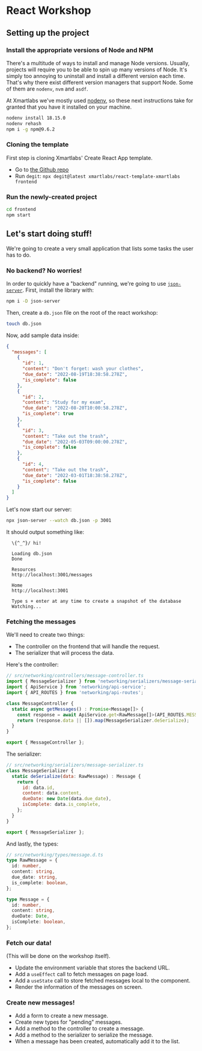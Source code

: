 # React Workshop

## Setting up the project

### Install the appropriate versions of Node and NPM

There's a multitude of ways to install and manage Node versions. Usually, projects will require you to be able to spin up many versions of Node. It's simply too annoying to uninstall and install a different version each time. That's why there exist different version managers that support Node. Some of them are `nodenv`, `nvm` and `asdf`.

At Xmartlabs we've mostly used [nodenv](https://github.com/nodenv/nodenv), so these next instructions take for granted that you have it installed on your machine.

```sh
nodenv install 18.15.0
nodenv rehash
npm i -g npm@9.6.2
```

### Cloning the template

First step is cloning Xmartlabs' Create React App template.

* Go to [the Github repo](https://github.com/xmartlabs/react-template-xmartlabs)
* Run `degit`: `npx degit@latest xmartlabs/react-template-xmartlabs frontend`

### Run the newly-created project

```sh
cd frontend
npm start
```

## Let's start doing stuff!

We're going to create a very small application that lists some tasks the user has to do.

### No backend? No worries!

In order to quickly have a "backend" running, we're going to use [`json-server`](https://github.com/typicode/json-server). First, install the library with:

```sh
npm i -D json-server
```

Then, create a `db.json` file on the root of the react workshop:

```sh
touch db.json
```

Now, add sample data inside:

```json
{
  "messages": [
    {
      "id": 1,
      "content": "Don't forget: wash your clothes",
      "due_date": "2022-08-19T18:38:58.278Z",
      "is_complete": false
    },
    {
      "id": 2,
      "content": "Study for my exam",
      "due_date": "2022-08-20T10:00:58.278Z",
      "is_complete": true
    },
    {
      "id": 3,
      "content": "Take out the trash",
      "due_date": "2022-05-03T09:00:00.278Z",
      "is_complete": false
    },
    {
      "id": 4,
      "content": "Take out the trash",
      "due_date": "2022-03-01T18:38:58.278Z",
      "is_complete": false
    }
  ]
}
```

Let's now start our server:

```sh
npx json-server --watch db.json -p 3001
```

It should output something like:

```text
  \{^_^}/ hi!

  Loading db.json
  Done

  Resources
  http://localhost:3001/messages

  Home
  http://localhost:3001

  Type s + enter at any time to create a snapshot of the database
  Watching...
```

### Fetching the messages

We'll need to create two things:

* The controller on the frontend that will handle the request.
* The serializer that will process the data.

Here's the controller:

```js
// src/networking/controllers/message-controller.ts
import { MessageSerializer } from 'networking/serializers/message-serializer';
import { ApiService } from 'networking/api-service';
import { API_ROUTES } from 'networking/api-routes';

class MessageController {
  static async getMessages() : Promise<Message[]> {
    const response = await ApiService.get<RawMessage[]>(API_ROUTES.MESSAGES);
    return (response.data || []).map(MessageSerializer.deSerialize);
  }
}

export { MessageController };
```

The serializer:

```js
// src/networking/serializers/message-serializer.ts
class MessageSerializer {
  static deSerialize(data: RawMessage) : Message {
    return {
      id: data.id,
      content: data.content,
      dueDate: new Date(data.due_date),
      isComplete: data.is_complete,
    };
  }
}

export { MessageSerializer };
```

And lastly, the types:

```ts
// src/networking/types/message.d.ts
type RawMessage = {
  id: number,
  content: string,
  due_date: string,
  is_complete: boolean,
};

type Message = {
  id: number,
  content: string,
  dueDate: Date,
  isComplete: boolean,
};
```

### Fetch our data!

(This will be done on the workshop itself).

* Update the environment variable that stores the backend URL.
* Add a `useEffect` call to fetch messages on page load.
* Add a `useState` call to store fetched messages local to the component.
* Render the information of the messages on screen.

### Create new messages!

* Add a form to create a new message.
* Create new types for "pending" messages.
* Add a method to the controller to create a message.
* Add a method to the serializer to serialize the message.
* When a message has been created, automatically add it to the list.
